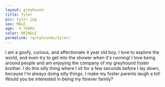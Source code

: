 ```yaml
---
layout: greyhound
title: Tyler
pic: tyler.jpg
sex: MALE
age:  4 YEARS
color: BRINDLE
permalink: /greyhounds/tyler/
---
```


I am a goofy, curious, and affectionate 4 year old boy. I love to explore the world, and even
try to get into the shower when it's running! I love being around people and am enjoying the
company of my greyhound foster brother. I do this silly thing where I sit for a few seconds
before I lay down, because I'm always doing silly things. I make my foster parents laugh a lot!
Would you be interested in being my forever family?

